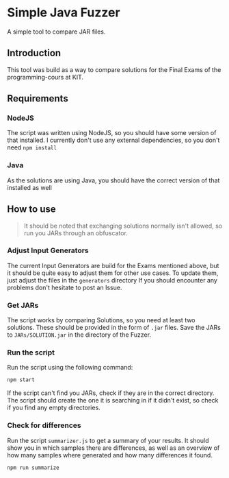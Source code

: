 # Simple Java Fuzzer

A simple tool to compare JAR files.

## Introduction
This tool was build as a way to compare solutions for the Final Exams of the programming-cours at KIT.

## Requirements
### NodeJS
The script was written using NodeJS, so you should have some version of that installed.
I currently don't use any external dependencies, so you don't need `npm install`

### Java
As the solutions are using Java, you should have the correct version of that installed as well

## How to use
> It should be noted that exchanging solutions normally isn't allowed, so run you JARs through an obfuscator.
### Adjust Input Generators
The current Input Generators are build for the Exams mentioned above, but it should be quite easy to adjust them for other use cases.
To update them, just adjust the files in the `generators` directory
If you should encounter any problems don't hesitate to post an Issue.

### Get JARs
The script works by comparing Solutions, so you need at least two solutions. These should be provided in the form of `.jar` files.
Save the JARs to `JARs/SOLUTION.jar` in the directory of the Fuzzer.

### Run the script
Run the script using the following command:
```Bash
npm start
```

If the script can't find you JARs, check if they are in the correct directory. The script should create the one it is searching in if it didn't exist, so check if you find any empty directories.

### Check for differences
Run the script `summarizer.js` to get a summary of your results. It should show you in which samples there are differences, as well as an overview of how many samples where generated and how many differences it found.
```Bash
npm run summarize
```
